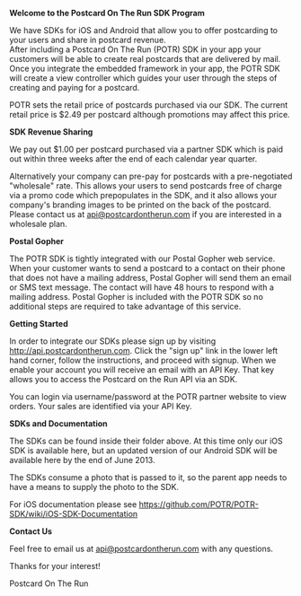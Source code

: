 __Welcome to the Postcard On The Run SDK Program__

We have SDKs for iOS and Android that allow you to offer postcarding to your users and share in postcard revenue.  
After including a Postcard On The Run (POTR) SDK in your app your customers will be able to create real postcards 
that are delivered by mail. Once you integrate the embedded framework in your app, the POTR SDK will 
create a view controller which guides your user through the steps of creating and paying for a postcard.

POTR sets the retail price of postcards purchased via our SDK.  The current retail price is $2.49 per postcard although
promotions may affect this price.

__SDK Revenue Sharing__

We pay out $1.00 per postcard purchased via a partner SDK which is paid out within three weeks after 
the end of each calendar year quarter.  

Alternatively your company can pre-pay for postcards with a pre-negotiated "wholesale" rate. This allows your users to send postcards free 
of charge via a promo code which prepopulates in the SDK, and it also allows your company's branding images to be 
printed on the back of the postcard.  Please contact us at api@postcardontherun.com if you are interested in a wholesale plan.

__Postal Gopher__

The POTR SDK is tightly integrated with our Postal Gopher web service. When your customer wants to 
send a postcard to a contact on their phone that does not have a mailing address, Postal Gopher will 
send them an email or SMS text message. The contact will have 48 hours to respond with a mailing address. 
Postal Gopher is included with the POTR SDK so no additional steps are required to take advantage of this service.

__Getting Started__

In order to integrate our SDKs please sign up by visiting http://api.postcardontherun.com.  Click the "sign up" link in the lower left hand corner, follow the instructions, and proceed with signup.
When we enable your account you will receive an email with an API Key.  That key allows you to access the 
Postcard on the Run API via an SDK.

You can login via username/password at the POTR partner website to view orders. Your sales are identified via your API Key.

__SDKs and Documentation__

The SDKs can be found inside their folder above.  At this time only our iOS SDK is available here, 
but an updated version of our Android SDK will be available here by the end of June 2013.

The SDKs consume a photo that is passed to it, so the parent app needs to have a means to supply the photo to the SDK.  

For iOS documentation please see https://github.com/POTR/POTR-SDK/wiki/iOS-SDK-Documentation 

__Contact Us__

Feel free to email us at api@postcardontherun.com with any questions.

Thanks for your interest!

Postcard On The Run

